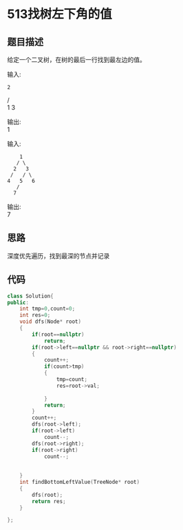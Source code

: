# 513找树左下角的值

## 题目描述

给定一个二叉树，在树的最后一行找到最左边的值。

输入:

    2
   / \
  1   3

输出:\
1

输入:

        1
       / \
      2   3
     /   / \
    4   5   6
       /
      7

输出:\
7

## 思路

深度优先遍历，找到最深的节点并记录

## 代码

```C++
class Solution{
public:
    int tmp=0,count=0;
    int res=0;
    void dfs(Node* root)
    {
        if(root==nullptr)
            return;
        if(root->left==nullptr && root->right==nullptr)
        {
            count++;
            if(count>tmp)
            {
                tmp=count;
                res=root->val;
                
            }
            return;
        }
        count++;
        dfs(root->left);
        if(root->left)
            count--;
        dfs(root->right);
        if(root->right)
            count--;
        
        
    }
    int findBottomLeftValue(TreeNode* root)
    {
        dfs(root);
        return res;
    }

};
```
